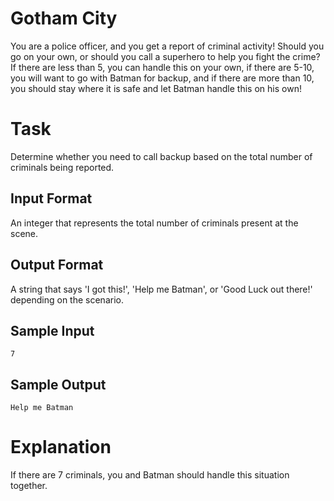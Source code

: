 # Gotham City
You are a police officer, and you get a report of criminal activity! Should you go on your own, or should you call a superhero to help you fight the crime? If there are less than 5, you can handle this on your own, if there are 5-10, you will want to go with Batman for backup, and if there are more than 10, you should stay where it is safe and let Batman handle this on his own!

# Task 
Determine whether you need to call backup based on the total number of criminals being reported.

## Input Format 
An integer that represents the total number of criminals present at the scene.

## Output Format 
A string that says 'I got this!', 'Help me Batman', or 'Good Luck out there!' depending on the scenario.

## Sample Input 
`7`

## Sample Output 
`Help me Batman`

# Explanation 
If there are 7 criminals, you and Batman should handle this situation together.

